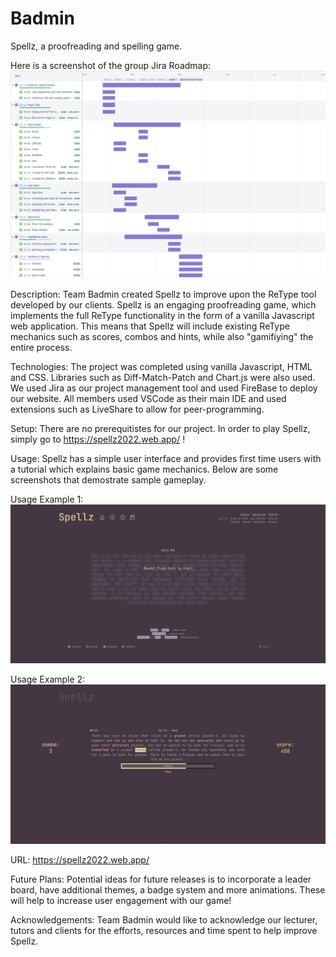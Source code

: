 # Badmin

Spellz, a proofreading and spelling game.

Here is a screenshot of the group Jira Roadmap: ![Jira Roadmap](https://github.com/uoa-compsci399-s1-2022/badmin/blob/main/Images/Jira%20Roadmap%20ReadME.png)

Description:
Team Badmin created Spellz to improve upon the ReType tool developed by our clients. Spellz is an engaging proofreading game, which implements the full ReType functionality in the form of a vanilla Javascript web application. This means that Spellz will include existing ReType mechanics such as scores, combos and hints, while also "gamifiying" the entire process.

Technologies:
The project was completed using vanilla Javascript, HTML and CSS. Libraries such as Diff-Match-Patch and Chart.js were also used. We used Jira as our project management tool and used FireBase to deploy our website. All members used VSCode as their main IDE and used extensions such as LiveShare to allow for peer-programming.

Setup:
There are no prerequitistes for our project. In order to play Spellz, simply go to https://spellz2022.web.app/ ! 

Usage:
Spellz has a simple user interface and provides first time users with a tutorial which explains basic game mechanics. Below are some screenshots that demostrate sample gameplay.

Usage Example 1: ![Landing Page](https://github.com/uoa-compsci399-s1-2022/badmin/blob/main/Images/Usage1.jpg)

Usage Example 2: ![Game Session](https://github.com/uoa-compsci399-s1-2022/badmin/blob/main/Images/Usage2.jpg)

URL: https://spellz2022.web.app/

Future Plans:
Potential ideas for future releases is to incorporate a leader board, have additional themes, a badge system and more animations. These will help to increase user engagement with our game!

Acknowledgements:
Team Badmin would like to acknowledge our lecturer, tutors and clients for the efforts, resources and time spent to help improve Spellz.